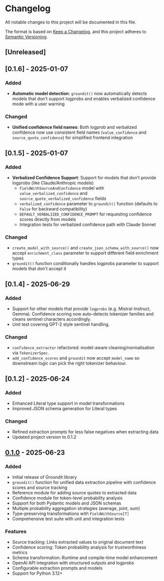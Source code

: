 # Changelog

All notable changes to this project will be documented in this file.

The format is based on [Keep a Changelog](https://keepachangelog.com/en/1.0.0/),
and this project adheres to [Semantic Versioning](https://semver.org/spec/v2.0.0.html).

## [Unreleased]

## [0.1.6] - 2025-01-07

### Added
- **Automatic model detection**: `groundit()` now automatically detects models that don't support logprobs and enables verbalized confidence mode with a user warning

### Changed
- **Unified confidence field names**: Both logprob and verbalized confidence now use consistent field names (`value_confidence` and `source_quote_confidence`) for simplified frontend integration

## [0.1.5] - 2025-01-07

### Added
- **Verbalized Confidence Support**: Support for models that don't provide logprobs (like Claude/Anthropic models)
  - `FieldWithSourceAndConfidence` model with `value_verbalized_confidence` and `source_quote_verbalized_confidence` fields
  - `verbalized_confidence` parameter to `groundit()` function (defaults to `False` for backward compatibility)
  - `DEFAULT_VERBALIZED_CONFIDENCE_PROMPT` for requesting confidence scores directly from models
  - Integration tests for verbalized confidence path with Claude Sonnet

### Changed
- `create_model_with_source()` and `create_json_schema_with_source()` now accept `enrichment_class` parameter to support different field enrichment types
- `groundit()` function conditionally handles logprobs parameter to support models that don't accept it

## [0.1.4] - 2025-06-29

### Added
- Support for other models that provide `logprobs` (e.g. Mistral-Instruct, Gemma).  Confidence scoring now auto-detects tokenizer families and cleans sentinel characters accordingly.
- Unit test covering GPT-2 style sentinel handling.

### Changed
- `confidence_extractor` refactored: model-aware cleaning/normalisation via `TokenizerSpec`.
- `add_confidence_scores` and `groundit` now accept `model_name` so downstream logic can pick the right tokenizer behaviour.

## [0.1.2] - 2025-06-24

### Added
- Enhanced Literal type support in model transformations
- Improved JSON schema generation for Literal types

### Changed
- Refined extraction prompts for less false negatives when extracting data
- Updated project version to 0.1.2

## [0.1.0] - 2025-06-23

### Added
- Initial release of Groundit library
- `groundit()` function for unified data extraction pipeline with confidence scores and source tracking
- Reference module for adding source quotes to extracted data
- Confidence module for token-level probability analysis
- Support for both Pydantic models and JSON schemas
- Multiple probability aggregation strategies (average, joint, sum)
- Type-preserving transformations with `FieldWithSource[T]`
- Comprehensive test suite with unit and integration tests

### Features
- Source tracking: Links extracted values to original document text
- Confidence scoring: Token probability analysis for trustworthiness metrics
- Schema transformation: Runtime and compile-time model enhancement
- OpenAI API integration with structured outputs and logprobs
- Configurable extraction prompts and models
- Support for Python 3.12+

[0.1.0]: https://github.com/username/groundit/releases/tag/v0.1.0
